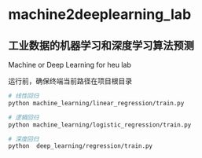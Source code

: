 # machine2deeplearning_lab
##  工业数据的机器学习和深度学习算法预测

Machine or Deep Learning for heu lab

运行前，确保终端当前路径在项目根目录

```bash
# 线性回归
python machine_learning/linear_regression/train.py

# 逻辑回归
python machine_learning/logistic_regression/train.py

# 深度回归
python  deep_learning/regression/train.py
```